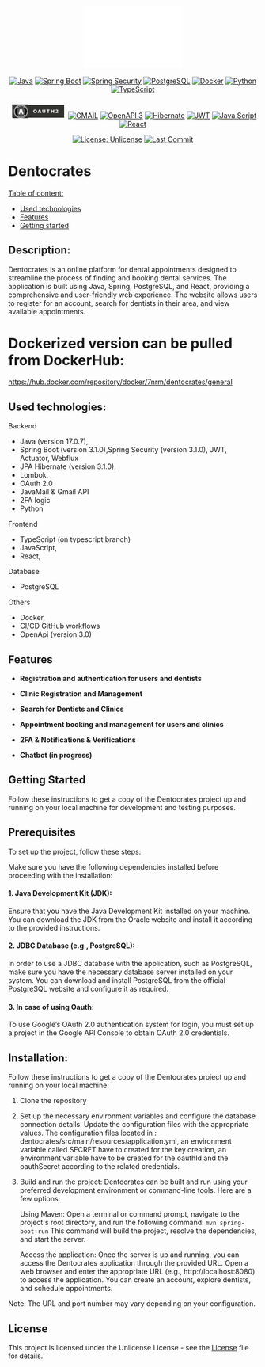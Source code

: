 <!-- MANPAGE: BEGIN EXCLUDED SECTION -->
<div align="center">

[<img src="https://github.com/RMNorbert/Dentocrates/blob/main/dentocrates/frontend/public/dentocrates-dark-logo.png" alt="Dentocrates" width="200">](README.md)

[![Java](https://img.shields.io/badge/Java-blue.svg?logo=openjdk&logoColor=white&labelColor=555555&style=for-the-badge)](https://www.oracle.com/java/technologies/javase-jdk11-downloads.html)
[![Spring Boot](https://img.shields.io/badge/-Spring%20Boot-brightgreen.svg?logo=spring&labelColor=555555&style=for-the-badge)](https://spring.io/projects/spring-boot)
[![Spring Security](https://img.shields.io/badge/-Spring%20Security-darkgreen.svg?logo=springsecurity&labelColor=555555&style=for-the-badge)](https://spring.io/projects/spring-security)
[![PostgreSQL](https://img.shields.io/badge/-PostgreSQL-blue.svg?logo=postgresql&logoColor=0197f6&labelColor=555555&style=for-the-badge)](https://www.postgresql.org)
[![Docker](https://img.shields.io/badge/-docker-blue.svg?logo=docker&logoColor=0197f6&labelColor=white&style=for-the-badge)](https://www.docker.com/)
[![Python](https://img.shields.io/badge/Python-00264D.svg?logo=python&logoColor=gold&labelColor=black&style=for-the-badge)](https://www.python.org/)
[![TypeScript](https://img.shields.io/badge/TypeScript-00264D.svg?logo=TypeScript&logoColor=gold&labelColor=black&style=for-the-badge)](https://www.typescriptlang.org/)

[<img src="https://github.com/RMNorbert/Dentocrates/blob/main/Oauth.png" alt="oauth" width="115">](https://oauth.net/)
[![GMAIL](https://img.shields.io/badge/gmail-323330.svg?logo=gmail&logoColor=DB4437&labelColor=white&style=for-the-badge)](https://console.cloud.google.com/)
[![OpenAPI 3](https://img.shields.io/badge/OpenApi-323330.svg?logo=openapiinitiative&logoColor=66FF01&labelColor=323330&style=for-the-badge)](https://www.openapis.org/)
[![Hibernate](https://img.shields.io/badge/Hibernate-323330.svg?logo=Hibernate&logoColor=4d6b53&labelColor=748b97&style=for-the-badge)](https://hibernate.org/)
[![JWT](https://img.shields.io/badge/JWT-323330?style=for-the-badge&logo=jsonwebtokens&logoColor=red)](https://jwt.io/)
[![Java Script](https://img.shields.io/badge/JavaScript-323330?style=for-the-badge&logo=javascript&logoColor=F7DF1E)](https://www.javascript.com/)
[![React](https://img.shields.io/badge/React-323330.svg?logo=react&logoColor=blue&labelColor=323330&style=for-the-badge)](https://vitejs.dev/)

[![License: Unlicense](https://img.shields.io/badge/-Unlicense-blue.svg?logo=unlicense&logoColor=white&style=for-the-badge)](LICENSE "License")
[![Last Commit](https://img.shields.io/github/last-commit/RMNorbert/Dentocrates?logo=github&label=Last%20Commit&style=for-the-badge&display_timestamp=committer)](https://github.com/RMNorbert/Dentocrates/commits "Commit History")

</div>
<!-- MANPAGE: END EXCLUDED SECTION -->



# Dentocrates

[Table of content:](#description)
- [Used technologies](#used-technologies)
- [Features](#features)
- [Getting started](#getting-started)

  
## Description:

Dentocrates is an online platform for dental appointments designed to streamline the process of finding and booking dental services. The application is built using Java, Spring, PostgreSQL, and React, providing a comprehensive and user-friendly web experience. The website allows users to register for an account, search for dentists in their area, and view available appointments.

# Dockerized version can be pulled from DockerHub:
https://hub.docker.com/repository/docker/7nrm/dentocrates/general

## Used technologies:

 Backend
  - Java (version 17.0.7),
  - Spring Boot (version 3.1.0),Spring Security (version 3.1.0), JWT, Actuator, Webflux
  - JPA Hibernate (version 3.1.0),
  - Lombok,
  - OAuth 2.0
  - JavaMail & Gmail API
  - 2FA logic
  - Python
      
 Frontend
  - TypeScript (on typescript branch)
  - JavaScript,
  - React,
  
 Database
  - PostgreSQL
  
  Others
  - Docker,
  - CI/CD GitHub workflows
  - OpenApi (version 3.0)

## Features

- **Registration and authentication for users and dentists**

- **Clinic Registration and Management**

- **Search for Dentists and Clinics**

- **Appointment booking and management for users and clinics**

- **2FA & Notifications & Verifications**

- **Chatbot (in progress)**
  
## Getting Started

Follow these instructions to get a copy of the Dentocrates project up and running on your local machine for development and testing purposes.

## Prerequisites

To set up the project, follow these steps:
    
Make sure you have the following dependencies installed before proceeding with the installation:

#### 1.   Java Development Kit (JDK):
   Ensure that you have the Java Development Kit installed on your machine. You can download the JDK from the Oracle website and install it according to the provided instructions.

#### 2.    JDBC Database (e.g., PostgreSQL):
   In order to use a JDBC database with the application, such as PostgreSQL, make sure you have the necessary database server installed on your system. You can download and install PostgreSQL from the official PostgreSQL website and configure it as required.

#### 3.   In case of using Oauth:
  To use Google’s OAuth 2.0 authentication system for login, you must set up a project in the Google API Console to obtain OAuth 2.0 credentials.

## Installation:

  Follow these instructions to get a copy of the Dentocrates project up and running on your local machine:

1. Clone the repository
    
2. Set up the necessary environment variables and configure the database connection details. Update the configuration files with the appropriate values.
   The configuration files located in : dentocrates/src/main/resources/application.yml, an environment variable called SECRET have to created for the key creation,
   an environment variable have to be created for the oauthId and the oauthSecret according to the related credentials. 

4. Build and run the project: Dentocrates can be built and run using your preferred development environment or command-line tools. Here are a few options:

    Using Maven: Open a terminal or command prompt, navigate to the project's root directory, and run the following command:
        ```
        mvn spring-boot:run
        ```
        This command will build the project, resolve the dependencies, and start the server.

    Access the application: Once the server is up and running, you can access the Dentocrates application through the provided URL. Open a web browser and enter the appropriate URL (e.g., http://localhost:8080) to access the application. You can create an account, explore dentists, and schedule appointments.

Note: The URL and port number may vary depending on your configuration.

## License

This project is licensed under the Unlicense License - see the [License](LICENSE) file for details.
